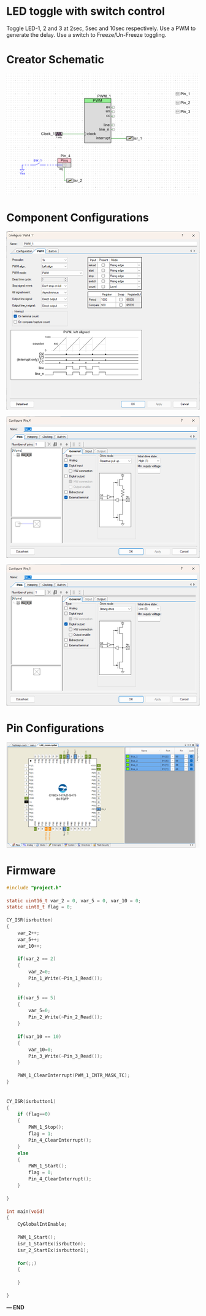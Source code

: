 # LED toggle with switch control

Toggle LED-1, 2 and 3 at 2sec, 5sec and 10sec respectively. Use a PWM to generate the delay. Use a switch to Freeze/Un-Freeze toggling.

# Creator Schematic

![Untitled](LED%20toggle%20with%20switch%20control%20fffd051c359e81f990edc18e2f2f005d/Untitled.png)

# Component Configurations

![Untitled](LED%20toggle%20with%20switch%20control%20fffd051c359e81f990edc18e2f2f005d/Untitled%201.png)

![Untitled](LED%20toggle%20with%20switch%20control%20fffd051c359e81f990edc18e2f2f005d/Untitled%202.png)

![Untitled](LED%20toggle%20with%20switch%20control%20fffd051c359e81f990edc18e2f2f005d/Untitled%203.png)

# Pin Configurations

![Untitled](LED%20toggle%20with%20switch%20control%20fffd051c359e81f990edc18e2f2f005d/Untitled%204.png)

# Firmware

```c
#include "project.h"

static uint16_t var_2 = 0, var_5 = 0, var_10 = 0;
static uint8_t flag = 0;

CY_ISR(isrbutton)
{
    var_2++;
    var_5++;
    var_10++;
    
    if(var_2 == 2)
    {
        var_2=0;
        Pin_1_Write(~Pin_1_Read());
    }
    
    if(var_5 == 5)
    {
        var_5=0;
        Pin_2_Write(~Pin_2_Read());
    }
    
    if(var_10 == 10)
    {
        var_10=0;
        Pin_3_Write(~Pin_3_Read());
    }
    
    PWM_1_ClearInterrupt(PWM_1_INTR_MASK_TC);
}
    
    
CY_ISR(isrbutton1)
{
    if (flag==0)
    {
        PWM_1_Stop();
        flag = 1;
        Pin_4_ClearInterrupt();
    }
    else
    {
        PWM_1_Start();
        flag = 0;
        Pin_4_ClearInterrupt();
    }
    
}

int main(void)
{
    CyGlobalIntEnable;
    
    PWM_1_Start();
    isr_1_StartEx(isrbutton);
    isr_2_StartEx(isrbutton1);
    
    for(;;)
    {
        
    }
    
}
```

**— END**